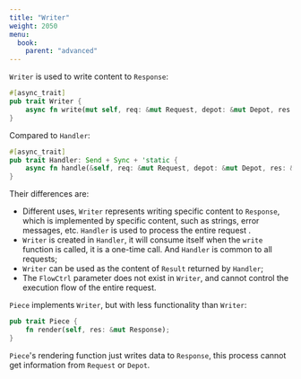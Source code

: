 ```yaml
---
title: "Writer"
weight: 2050
menu:
  book:
    parent: "advanced"
---
```


```Writer``` is used to write content to ```Response```:

```rust
#[async_trait]
pub trait Writer {
    async fn write(mut self, req: &mut Request, depot: &mut Depot, res: &mut Response);
}
````

Compared to ```Handler```:

```rust
#[async_trait]
pub trait Handler: Send + Sync + 'static {
    async fn handle(&self, req: &mut Request, depot: &mut Depot, res: &mut Response, ctrl: &mut FlowCtrl);
}
````

Their differences are:
- Different uses, ```Writer``` represents writing specific content to ```Response```, which is implemented by specific content, such as strings, error messages, etc. ```Handler``` is used to process the entire request .
- ```Writer``` is created in ```Handler```, it will consume itself when the ```write``` function is called, it is a one-time call. And ```Handler``` is common to all requests;
- ```Writer``` can be used as the content of ```Result``` returned by ```Handler```;
- The ```FlowCtrl``` parameter does not exist in ```Writer```, and cannot control the execution flow of the entire request.

```Piece``` implements ```Writer```, but with less functionality than ```Writer```:

```rust
pub trait Piece {
    fn render(self, res: &mut Response);
}
````

```Piece```'s rendering function just writes data to ```Response```, this process cannot get information from ```Request``` or ```Depot```.